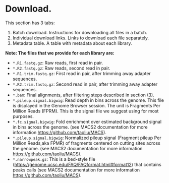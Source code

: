 # Download. 

This section has 3 tabs:
1. Batch download. Instructions for downloading all files in a batch.
2. Individual download links. Links to download each file separately. 
3. Metadata table. A table with metadata about each library. 

**Note: The files that we provide for each library are:**

* `*.R1.fastq.gz`: Raw reads, first read in pair.
* `*.R2.fastq.gz`: Raw reads, second read in pair.
* `*.R1.trim.fastq.gz`: First read in pair, after trimming away adapter sequences.
* `*.R2.trim.fastq.gz`: Second read in pair, after trimming away adapter sequences.
* `*.bam`: Final alignments, after filtering steps described in section (3).
* `*.pileup.signal.bigwig`: Read depth in bins across the genome. This file is displayed in the Genome Browser session. The unit is Fragments Per Million Reads (FPRM). This is the signal file we suggest using for most purposes.
* `*.fc.signal.bigwig`: Fold enrichment over estimated background signal in bins across the genome. (see MACS2 documentation for more information https://github.com/taoliu/MACS).
* `*.pileup.signal.bigwig`: Normalized pileup signal (Fragment pileup Per Million Reads,aka FPMR)  of fragments centered on cutting sites across the genome. (see MACS2 documentation for more information https://github.com/taoliu/MACS).
* `*.narrowpeak.gz`: This is a bed-style file (https://genome.ucsc.edu/FAQ/FAQformat.html#format12)  that contains peaks calls (see MACS2 documentation for more information https://github.com/taoliu/MACS).
